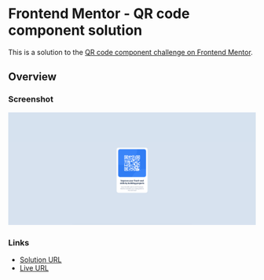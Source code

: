 # Frontend Mentor - QR code component solution

This is a solution to the [QR code component challenge on Frontend Mentor](https://www.frontendmentor.io/challenges/qr-code-component-iux_sIO_H).

## Overview

### Screenshot

![](./screenshot.png)

### Links

-   [Solution URL](https://github.com/DylandeBruijn/qr-code-component)
-   [Live URL](https://qr-code-component-kohl-delta.vercel.app/)
